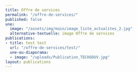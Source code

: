```yaml
---
title: Offre de services
permalink: "/offre-de-services/"
published: false
une:
  image: "/assets/img/main/image_liste_actualites_2.jpg"
  alternative-textuelle: image Offre de services
publications:
- title: test test
  url: "/offre-de-services/test/"
  une-ou-diaporama:
  - image: "/uploads/Publication_TECHGOUV.jpg"
layout: publications
---
```


